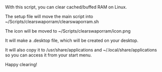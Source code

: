With this script, you can clear cached/buffed RAM on Linux.

The setup file will move the main script into ~/Scripts/clearswaporram/clearswaporram.sh

The icon will be moved to ~/Scripts/clearswaporram/icon.png

It will make a .desktop file, which will be created on your desktop.

It will also copy it to /usr/share/applications and ~/.local/share/applications so you can access it from your start menu.

Happy clearing!
